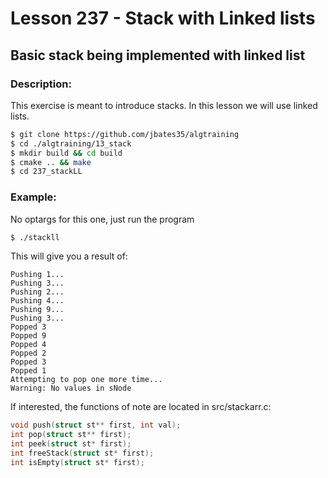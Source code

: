 # Lesson 237 - Stack with Linked lists
## Basic stack being implemented with linked list
### Description:
This exercise is meant to introduce stacks. In this lesson we will use linked lists.
```bash
$ git clone https://github.com/jbates35/algtraining
$ cd ./algtraining/13_stack
$ mkdir build && cd build
$ cmake .. && make
$ cd 237_stackLL
```
### Example:
No optargs for this one, just run the program
```bash
$ ./stackll
```
This will give you a result of:
```
Pushing 1...
Pushing 3...
Pushing 2...
Pushing 4...
Pushing 9...
Pushing 3...
Popped 3
Popped 9
Popped 4
Popped 2
Popped 3
Popped 1
Attempting to pop one more time...
Warning: No values in sNode
```

If interested, the functions of note are located in src/stackarr.c:
```c
void push(struct st** first, int val);
int pop(struct st** first);
int peek(struct st* first);
int freeStack(struct st* first);
int isEmpty(struct st* first);
```